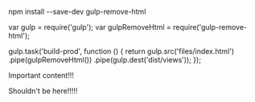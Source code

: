 npm install --save-dev gulp-remove-html

var gulp = require('gulp');
var gulpRemoveHtml = require('gulp-remove-html');

gulp.task('build-prod', function () {
  return gulp.src('files/index.html')
    .pipe(gulpRemoveHtml())
    .pipe(gulp.dest('dist/views'));
});

<!DOCTYPE html>
<html>
  <head>
    <meta charset="utf-8">
  </head>
  <body>
    <p>
      Important content!!!
    </p>
    <!--<Deject>-->
        <p>Shouldn't be here!!!!!</p>
    <!--</Deject>-->
  </body>
</html>
